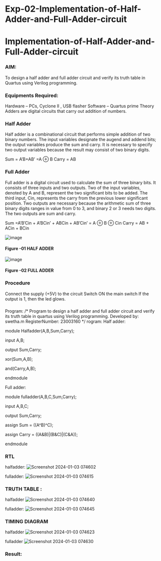 # Exp-02-Implementation-of-Half-Adder-and-Full-Adder-circuit

# Implementation-of-Half-Adder-and-Full-Adder-circuit
### AIM:
To design a half adder and full adder circuit and verify its truth table in Quartus using Verilog programming.

### Equipments Required:
Hardware – PCs, Cyclone II , USB flasher
Software – Quartus prime
Theory
Adders are digital circuits that carry out addition of numbers.

### Half Adder
Half adder is a combinational circuit that performs simple addition of two binary numbers. The input variables designate the augend and addend bits; the output variables produce the sum and carry. It is necessary to specify two output variables because the result may consist of two binary digits.

Sum = A’B+AB’ =A ⊕ B Carry = AB

### Full Adder
Full adder is a digital circuit used to calculate the sum of three binary bits. It consists of three inputs and two outputs. Two of the input variables, denoted by A and B, represent the two significant bits to be added. The third input, Cin, represents the carry from the previous lower significant position. Two outputs are necessary because the arithmetic sum of three binary digits ranges in value from 0 to 3, and binary 2 or 3 needs two digits. The two outputs are sum and carry.

Sum =A’B’Cin + A’BCin’ + ABCin + AB’Cin’ = A ⊕ B ⊕ Cin Carry = AB + ACin + BCin

 ![image](https://user-images.githubusercontent.com/36288975/163552156-a13e5a56-c638-4110-97d9-8896907c8d25.png)

#### Figure -01 HALF ADDER 


![image](https://user-images.githubusercontent.com/36288975/163552057-b3547877-6d07-45b4-b7e0-bcfebfad9e1d.png)

#### Figure -02 FULL ADDER 

### Procedure
Connect the supply (+5V) to the circuit
Switch ON the main switch
If the output is 1, then the led glows.
### 
Program:
/*
Program to design a half adder and full adder circuit and verify its truth table in quartus using Verilog programming.
Developed by: swetha.m
RegisterNumber: 23003160 
*/
rogram: Half adder:

module Halfadder(A,B,Sum,Carry);

input A,B;

output Sum,Carry;

xor(Sum,A,B);

and(Carry,A,B);

endmodule

Full adder:

module fulladder(A,B,C,Sum,Carry);

input A,B,C;

output Sum,Carry;

assign Sum = ((A^B)^C);

assign Carry = ((A&B)|(B&C)|(C&A));

endmodule





### RTL
halfadder:
![Screenshot 2024-01-03 074602](https://github.com/swetha23003160/Exp-02-Implementation-of-Half-Adder-and-Full-Adder-circuit/assets/150416143/80069f1a-2166-4096-9500-0b793cd47123)

fulladder:
![Screenshot 2024-01-03 074615](https://github.com/swetha23003160/Exp-02-Implementation-of-Half-Adder-and-Full-Adder-circuit/assets/150416143/443dc5b1-2b47-4ab0-97e4-80a63115f91f)


### TRUTH TABLE :

halfadder
![Screenshot 2024-01-03 074640](https://github.com/swetha23003160/Exp-02-Implementation-of-Half-Adder-and-Full-Adder-circuit/assets/150416143/0d3d7c0c-22ca-4fcf-8a6a-9445225c61d3)

fulladder:
![Screenshot 2024-01-03 074645](https://github.com/swetha23003160/Exp-02-Implementation-of-Half-Adder-and-Full-Adder-circuit/assets/150416143/ebd14042-acec-42eb-9325-f4b90024b98e)

### TIMING DIAGRAM
halfadder
![Screenshot 2024-01-03 074623](https://github.com/swetha23003160/Exp-02-Implementation-of-Half-Adder-and-Full-Adder-circuit/assets/150416143/09b26cb2-60f4-42f4-abe3-975de24795a3)

fulladder
![Screenshot 2024-01-03 074630](https://github.com/swetha23003160/Exp-02-Implementation-of-Half-Adder-and-Full-Adder-circuit/assets/150416143/f5e25589-00a6-4d13-b91f-085e7fe3c28d)



### Result:
